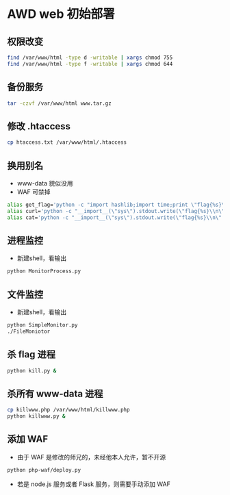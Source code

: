 # AWD web 初始部署

## 权限改变

```sh
find /var/www/html -type d -writable | xargs chmod 755
find /var/www/html -type f -writable | xargs chmod 644
```

## 备份服务

```sh
tar -czvf /var/www/html www.tar.gz
```

## 修改 .htaccess

```sh
cp htaccess.txt /var/www/html/.htaccess
```

## 换用别名

- www-data 貌似没用
- WAF 可禁掉

```sh
alias get_flag='python -c "import hashlib;import time;print \"flag{%s}\" % (hashlib.md5(str(time.time())).hexdigest())"'
alias curl='python -c "__import__(\"sys\").stdout.write(\"flag{%s}\\n\" % (__import__(\"hashlib\").md5(\"\".join([__import__(\"random\").choice(__import__(\"string\").letters) for i in range(0x10)])).hexdigest()))"'
alias cat='python -c "__import__(\"sys\").stdout.write(\"flag{%s}\\n\" % (__import__(\"hashlib\").md5(\"\".join([__import__(\"random\").choice(__import__(\"string\").letters) for i in range(0x10)])).hexdigest()))"'
```

## 进程监控

- 新建shell，看输出

```sh
python MonitorProcess.py
```

## 文件监控

- 新建shell，看输出

```sh
python SimpleMonitor.py
./FileMoniotor
```

## 杀 flag 进程

```sh
python kill.py &
```

## 杀所有 www-data 进程

```sh
cp killwww.php /var/www/html/killwww.php
python killwww.py &
```

## 添加 WAF

- 由于 WAF 是修改的师兄的，未经他本人允许，暂不开源

```sh
python php-waf/deploy.py
```

- 若是 node.js 服务或者 Flask 服务，则需要手动添加 WAF